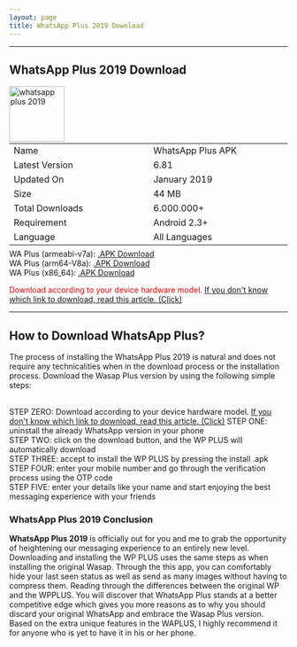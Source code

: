 ```yaml
---
layout: page
title: WhatsApp Plus 2019 Download
---
```


<div id="home"><hr>
<h2>WhatsApp Plus 2019 Download</h2>
<img src="https://wpplus2019.xyz/whatsapp-plus-2019.png" width="100" height="100" alt="whatsapp plus 2019" title="whatsapp plus 2019" /><br />
<table class="width=%100;" style="margin-top: 3px; margin-bottom: 7px;">
<tbody>
<tr>
<td width="308">Name</td>
<td width="308">WhatsApp Plus APK</td>
</tr>
<tr>
<td width="308">Latest Version</td>
<td width="308">6.81</td>
</tr>
<tr>
<td width="308">Updated On</td>
<td width="308">January 2019</td>
</tr>
<tr>
<td width="308">Size</td>
<td width="308">44 MB</td>
</tr>
<tr>
<td width="308">Total Downloads</td>
<td width="308">6.000.000+</td>
</tr>
<tr>
<td width="308">Requirement</td>
<td width="308">Android 2.3+</td>
</tr>
<tr>
<td width="308">Language</td>
<td width="308">All Languages</td>
</tr>
</tbody>
</table>
WA Plus (armeabi-v7a): <a href="https://abo2sadam.net/UP/v6.65/WA-v6.65_armeabi-v7a@Abo2Sadam.apk" target="_blank" rel="nofollow">.APK Download</a><br />
WA Plus (arm64-V8a): <a href="https://abo2sadam.net/UP/v6.65/WA-v6.65_arm64-v8a@Abo2Sadam.apk" target="_blank" rel="nofollow">.APK Download</a><br />
WA Plus (x86_64): <a href="https://abo2sadam.net/UP/v6.65/WA-v6.65_x86_64@Abo2Sadam.apk" target="_blank" rel="nofollow">.APK Download</a>
 
<span style="color:red">Download according to your device hardware model. <a href="https://wpplus2019.com/gb-whatsapp-plus-hardware-info/">If you don't know which link to download, read this article. (Click)</a></span>
<hr>
  
<h2>How to Download WhatsApp Plus?</h2>
The process of installing the WhatsApp Plus 2019 is natural and does not require any technicalities when in the download process or the installation process. Download the Wasap Plus version by using the following simple steps:<br><br>

STEP ZERO: Download according to your device hardware model. <a href="https://wpplus2019.xyz/gb-whatsapp-plus-hardware-info/">If you don't know which link to download, read this article. (Click)</a>
STEP ONE: uninstall the already WhatsApp version in your phone<br>
STEP TWO: click on the download button, and the WP PLUS will automatically download <br>
STEP THREE: accept to install the WP PLUS by pressing the install .apk <br>
STEP FOUR: enter your mobile number and go through the verification process using the OTP code<br>
STEP FIVE: enter your details like your name and start enjoying the best messaging experience with your friends<br>

<h3>WhatsApp Plus 2019 Conclusion</h3>
<strong>WhatsApp Plus 2019</strong> is officially out for you and me to grab the opportunity of heightening our messaging experience to an entirely new level. Downloading and installing the WP PLUS uses the same steps as when installing the original Wasap. Through the this app, you can comfortably hide your last seen status as well as send as many images without having to compress them. Reading through the differences between the original WP and the WPPLUS. You will discover that WhatsApp Plus stands at a better competitive edge which gives you more reasons as to why you should discard your original WhatsApp and embrace the Wasap Plus version. Based on the extra unique features in the WAPLUS, I highly recommend it for anyone who is yet to have it in his or her phone.
</div>
